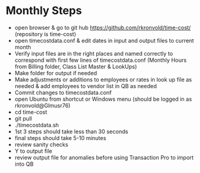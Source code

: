 # Monthly Steps

- open browser & go to git hub https://github.com/rkronvold/time-cost/ (repository is time-cost)
-  open timecostdata.conf & edit dates in input and output files to current month
- Verify input files are in the right places and named correctly to correspond with first few lines of timecostdata.conf (Monthly Hours from Billing folder, Class List Master & LookUps)
- Make folder for output if needed
- Make adjustments or additions to employees or rates in look up file as needed & add employees to vendor list in QB as needed
- Commit changes to timecostdata.conf
- open Ubuntu from shortcut or Windows menu (should be logged in as rkronvold@Glmusr76)
- cd time-cost
- git pull
- ./timecostdata.sh
- 1st 3 steps should take less than 30 seconds
- final steps should take 5-10 minutes
- review sanity checks
- Y to output file
- review output file for anomalies before using Transaction Pro to import into QB
